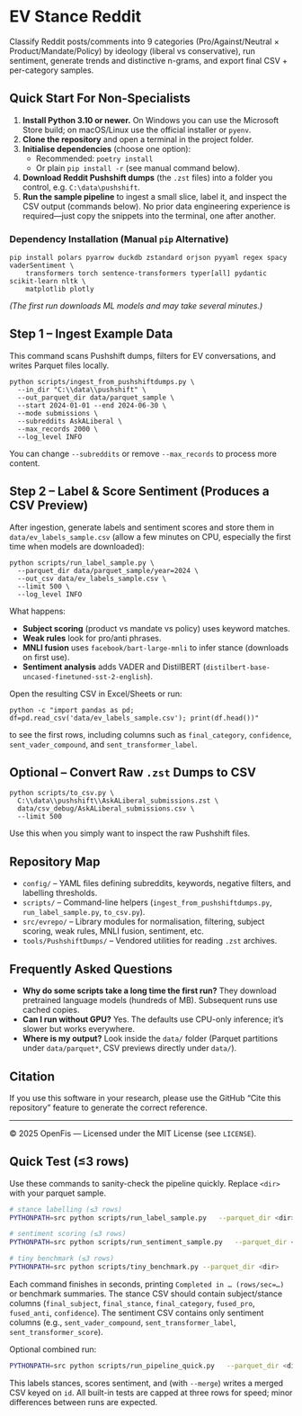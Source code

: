 ﻿# EV Stance Reddit

Classify Reddit posts/comments into 9 categories (Pro/Against/Neutral × Product/Mandate/Policy) by ideology (liberal vs conservative), run sentiment, generate trends and distinctive n-grams, and export final CSV + per-category samples.

## Quick Start For Non-Specialists
1. **Install Python 3.10 or newer.** On Windows you can use the Microsoft Store build; on macOS/Linux use the official installer or `pyenv`.
2. **Clone the repository** and open a terminal in the project folder.
3. **Initialise dependencies** (choose one option):
   - Recommended: `poetry install`
   - Or plain `pip install -r` (see manual command below).
4. **Download Reddit Pushshift dumps** (the `.zst` files) into a folder you control, e.g. `C:\data\pushshift`.
5. **Run the sample pipeline** to ingest a small slice, label it, and inspect the CSV output (commands below). No prior data engineering experience is required—just copy the snippets into the terminal, one after another.

### Dependency Installation (Manual `pip` Alternative)
```
pip install polars pyarrow duckdb zstandard orjson pyyaml regex spacy vaderSentiment \
    transformers torch sentence-transformers typer[all] pydantic scikit-learn nltk \
    matplotlib plotly
```
*(The first run downloads ML models and may take several minutes.)*

## Step 1 – Ingest Example Data
This command scans Pushshift dumps, filters for EV conversations, and writes Parquet files locally.
```
python scripts/ingest_from_pushshiftdumps.py \
  --in_dir "C:\\data\\pushshift" \
  --out_parquet_dir data/parquet_sample \
  --start 2024-01-01 --end 2024-06-30 \
  --mode submissions \
  --subreddits AskALiberal \
  --max_records 2000 \
  --log_level INFO
```
You can change `--subreddits` or remove `--max_records` to process more content.

## Step 2 – Label & Score Sentiment (Produces a CSV Preview)
After ingestion, generate labels and sentiment scores and store them in `data/ev_labels_sample.csv` (allow a few minutes on CPU, especially the first time when models are downloaded):
```
python scripts/run_label_sample.py \
  --parquet_dir data/parquet_sample/year=2024 \
  --out_csv data/ev_labels_sample.csv \
  --limit 500 \
  --log_level INFO
```
What happens:
- **Subject scoring** (product vs mandate vs policy) uses keyword matches.
- **Weak rules** look for pro/anti phrases.
- **MNLI fusion** uses `facebook/bart-large-mnli` to infer stance (downloads on first use).
- **Sentiment analysis** adds VADER and DistilBERT (`distilbert-base-uncased-finetuned-sst-2-english`).

Open the resulting CSV in Excel/Sheets or run:
```
python -c "import pandas as pd; df=pd.read_csv('data/ev_labels_sample.csv'); print(df.head())"
```
to see the first rows, including columns such as `final_category`, `confidence`, `sent_vader_compound`, and `sent_transformer_label`.

## Optional – Convert Raw `.zst` Dumps to CSV
```
python scripts/to_csv.py \
  C:\\data\\pushshift\\AskALiberal_submissions.zst \
  data/csv_debug/AskALiberal_submissions.csv \
  --limit 500
```
Use this when you simply want to inspect the raw Pushshift files.

## Repository Map
- `config/` – YAML files defining subreddits, keywords, negative filters, and labelling thresholds.
- `scripts/` – Command-line helpers (`ingest_from_pushshiftdumps.py`, `run_label_sample.py`, `to_csv.py`).
- `src/evrepo/` – Library modules for normalisation, filtering, subject scoring, weak rules, MNLI fusion, sentiment, etc.
- `tools/PushshiftDumps/` – Vendored utilities for reading `.zst` archives.

## Frequently Asked Questions
- **Why do some scripts take a long time the first run?** They download pretrained language models (hundreds of MB). Subsequent runs use cached copies.
- **Can I run without GPU?** Yes. The defaults use CPU-only inference; it’s slower but works everywhere.
- **Where is my output?** Look inside the `data/` folder (Parquet partitions under `data/parquet*`, CSV previews directly under `data/`).

## Citation
If you use this software in your research, please use the GitHub “Cite this repository” feature to generate the correct reference.

---

© 2025 OpenFis — Licensed under the MIT License (see `LICENSE`).


## Quick Test (≤3 rows)

Use these commands to sanity-check the pipeline quickly. Replace `<dir>` with your parquet sample.

```bash
# stance labelling (≤3 rows)
PYTHONPATH=src python scripts/run_label_sample.py   --parquet_dir <dir>   --out_csv data/stance_labels.csv   --limit 3   --log_level INFO

# sentiment scoring (≤3 rows)
PYTHONPATH=src python scripts/run_sentiment_sample.py   --parquet_dir <dir>   --out_csv data/sentiment_labels.csv   --limit 3   --log_level INFO

# tiny benchmark (≤3 rows)
PYTHONPATH=src python scripts/tiny_benchmark.py --parquet_dir <dir>
```

Each command finishes in seconds, printing `Completed in … (rows/sec=…)` or benchmark summaries. The stance CSV should contain subject/stance columns (`final_subject`, `final_stance`, `final_category`, `fused_pro`, `fused_anti`, `confidence`). The sentiment CSV contains only sentiment columns (e.g., `sent_vader_compound`, `sent_transformer_label`, `sent_transformer_score`).

Optional combined run:

```bash
PYTHONPATH=src python scripts/run_pipeline_quick.py   --parquet_dir <dir>   --limit 3   --merge   --log_level INFO
```

This labels stances, scores sentiment, and (with `--merge`) writes a merged CSV keyed on `id`. All built-in tests are capped at three rows for speed; minor differences between runs are expected.

